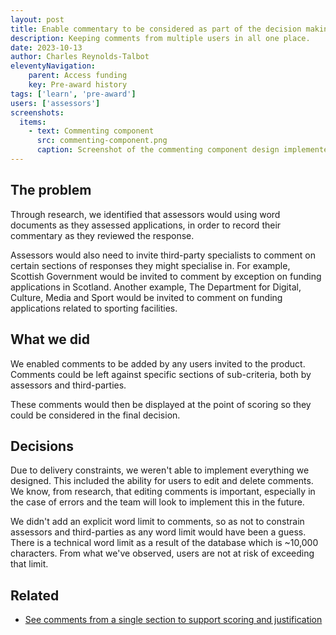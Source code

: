 ```yaml
---
layout: post
title: Enable commentary to be considered as part of the decision making process
description: Keeping comments from multiple users in all one place.
date: 2023-10-13
author: Charles Reynolds-Talbot
eleventyNavigation:
    parent: Access funding
    key: Pre-award history
tags: ['learn', 'pre-award'] 
users: ['assessors']
screenshots:
  items:
    - text: Commenting component
      src: commenting-component.png
      caption: Screenshot of the commenting component design implemented
---
```


## The problem
Through research, we identified that assessors would using word documents as they assessed applications, in order to record their commentary as they reviewed the response. 

Assessors would also need to invite third-party specialists to comment on certain sections of responses they might specialise in. For example, Scottish Government would be invited to comment by exception on funding applications in Scotland. Another example, The Department for Digital, Culture, Media and Sport would be invited to comment on funding applications related to sporting facilities. 

## What we did
We enabled comments to be added by any users invited to the product. Comments could be left against specific sections of sub-criteria, both by assessors and third-parties. 

These comments would then be displayed at the point of scoring so they could be considered in the final decision. 

## Decisions
Due to delivery constraints, we weren't able to implement everything we designed. This included the ability for users to edit and delete comments. We know, from research, that editing comments is important, especially in the case of errors and the team will look to implement this in the future. 

We didn't add an explicit word limit to comments, so as not to constrain assessors and third-parties as any word limit would have been a guess. There is a technical word limit as a result of the database which is ~10,000 characters. From what we've observed, users are not at risk of exceeding that limit.

## Related

- [See comments from a single section to support scoring and justification](/comments-support-scoring)

